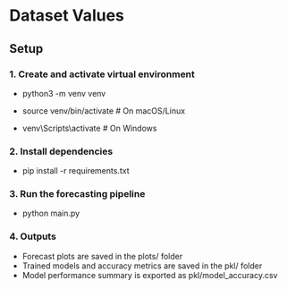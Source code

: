 # Dataset Values

## Setup


### 1. Create and activate virtual environment

   - python3 -m venv venv

   - source venv/bin/activate   # On macOS/Linux
   - venv\Scripts\activate      # On Windows

### 2. Install dependencies

   - pip install -r requirements.txt
   

### 3. Run the forecasting pipeline

   - python main.py
   

### 4. Outputs

-  Forecast plots are saved in the plots/ folder
-  Trained models and accuracy metrics are saved in the pkl/ folder
-  Model performance summary is exported as pkl/model_accuracy.csv
